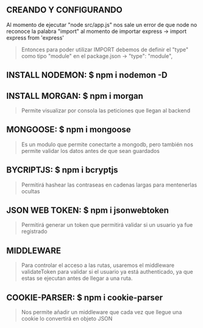 ## CREANDO Y CONFIGURANDO

Al momento de ejecutar "node src/app.js" nos sale un error de que node no reconoce la palabra "import" al momento de importar express -> import express from 'express'

> Entonces para poder utilizar IMPORT debemos de definir el "type" como tipo "module" en el package.json -> "type": "module",

## INSTALL NODEMON: $ npm i nodemon -D

## INSTALL MORGAN: $ npm i morgan
> Permite visualizar por consola las peticiones que llegan al backend

## MONGOOSE: $ npm i mongoose
> Es un modulo que permite conectarte a mongodb, pero también nos permite validar los datos antes de que sean guardados

## BYCRIPTJS: $ npm i bcryptjs
> Permitirá hashear las contraseas en cadenas largas para mentenerlas ocultas

## JSON WEB TOKEN: $ npm i jsonwebtoken
> Permitirá generar un token que permitirá validar si un usuario ya fue registrado

## MIDDLEWARE
> Para controlar el acceso a las rutas, usaremos el middleware validateToken para validar si el usuario ya está authenticado, ya que estas se ejecutan antes de llegar a una ruta.

## COOKIE-PARSER: $ npm i cookie-parser
> Nos permite añadir un middleware que cada vez que llegue una cookie lo convertirá en objeto JSON